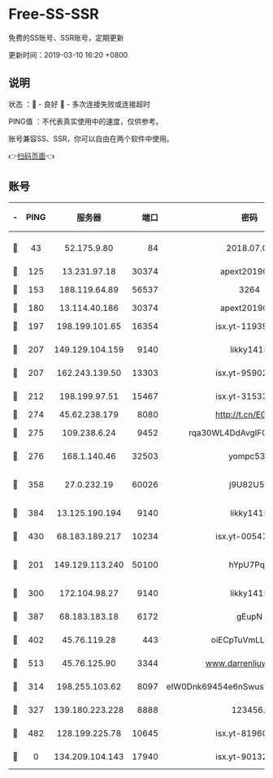 # Free-SS-SSR

免费的SS账号、SSR账号，定期更新

更新时间：2019-03-10 16:20 +0800

## 说明

状态     ：🙂 - 良好 🙁 - 多次连接失败或连接超时

PING值   ：不代表真实使用中的速度，仅供参考。

账号兼容SS、SSR，你可以自由在两个软件中使用。

👉[扫码页面](https://liesauer.github.io/Free-SS-SSR/)👈

## 账号

|-|PING|服务器|端口|密码|加密方式|区域|
|:----:|:----:|:-----:|-----:|:----:|:----:|:----:|
|🙂|43|52.175.9.80|84|2018.07.07|chacha20-ietf-poly1305|HK|
|🙂|125|13.231.97.18|30374|apext2019006|chacha20|JP|
|🙂|153|188.119.64.89|56537|3264|aes-256-cfb|RU|
|🙂|180|13.114.40.186|30374|apext2019006|chacha20|JP|
|🙂|197|198.199.101.65|16354|isx.yt-11939901|aes-256-cfb|US|
|🙂|207|149.129.104.159|9140|likky1415|aes-256-cfb|HK|
|🙂|207|162.243.139.50|13303|isx.yt-95902908|aes-256-cfb|US|
|🙂|212|198.199.97.51|15467|isx.yt-31533637|aes-256-cfb|US|
|🙂|274|45.62.238.179|8080|http://t.cn/EGJIyrl|rc4-md5|CA|
|🙂|275|109.238.6.24|9452|rqa30WL4DdAvgIFG6Fs3znzTa|aes-256-cfb|FR|
|🙂|276|168.1.140.46|32503|yompc535|aes-256-cfb|AU|
|🙂|358|27.0.232.19|60026|j9U82U53|xchacha20-ietf-poly1305|HK|
|🙂|384|13.125.190.194|9140|likky1415|aes-256-cfb|KR|
|🙂|430|68.183.189.217|10234|isx.yt-00547115|aes-256-cfb|SG|
|🙂|201|149.129.113.240|50100|hYpU7PqP|chacha20-ietf-poly1305|CN|
|🙂|300|172.104.98.27|9140|likky1415|aes-256-cfb|JP|
|🙂|387|68.183.183.18|6172|gEupN|aes-256-cfb|SG|
|🙂|402|45.76.119.28|443|oiECpTuVmLLxk4Ts|aes-256-cfb|AU|
|🙂|513|45.76.125.90|3344|www.darrenliuwei.com|aes-256-cfb|AU|
|🙁|314|198.255.103.62|8097|eIW0Dnk69454e6nSwuspv9DmS201tQ0D|aes-256-cfb|US|
|🙁|327|139.180.223.228|8888|123456..|aes-256-cfb|JP|
|🙁|482|128.199.225.78|10645|isx.yt-81960461|aes-256-cfb|SG|
|🙁|0|134.209.104.143|17940|isx.yt-90132176|aes-256-cfb|SG|
